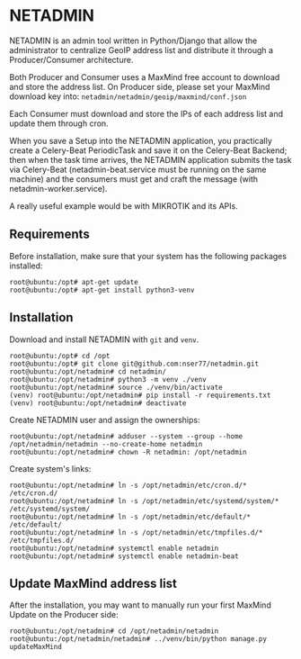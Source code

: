 # NETADMIN

NETADMIN is an admin tool written in Python/Django that allow the administrator to centralize GeoIP address list and distribute it through a Producer/Consumer architecture.

Both Producer and Consumer uses a MaxMind free account to download and store the address list.
On Producer side, please set your MaxMind download key into: ```netadmin/netadmin/geoip/maxmind/conf.json```

Each Consumer must download and store the IPs of each address list and update them through cron.


When you save a Setup into the NETADMIN application, you practically create a Celery-Beat PeriodicTask and save it on the Celery-Beat Backend; then when the task time arrives, the NETADMIN application submits the task via Celery-Beat (netadmin-beat.service must be running on the same machine) and the consumers must get and craft the message (with netadmin-worker.service).


A really useful example would be with MIKROTIK and its APIs.

## Requirements
Before installation, make sure that your system has the following packages installed:

```
root@ubuntu:/opt# apt-get update
root@ubuntu:/opt# apt-get install python3-venv
```

## Installation
Download and install NETADMIN with ```git``` and ```venv```.
```
root@ubuntu:/opt# cd /opt
root@ubuntu:/opt# git clone git@github.com:nser77/netadmin.git
root@ubuntu:/opt/netadmin# cd netadmin/
root@ubuntu:/opt/netadmin# python3 -m venv ./venv
root@ubuntu:/opt/netadmin# source ./venv/bin/activate
(venv) root@ubuntu:/opt/netadmin# pip install -r requirements.txt
(venv) root@ubuntu:/opt/netadmin# deactivate
```

Create NETADMIN user and assign the ownerships:
```
root@ubuntu:/opt/netadmin# adduser --system --group --home /opt/netadmin/netadmin --no-create-home netadmin
root@ubuntu:/opt/netadmin# chown -R netadmin: /opt/netadmin
```

Create system's links:
```
root@ubuntu:/opt/netadmin# ln -s /opt/netadmin/etc/cron.d/* /etc/cron.d/
root@ubuntu:/opt/netadmin# ln -s /opt/netadmin/etc/systemd/system/* /etc/systemd/system/
root@ubuntu:/opt/netadmin# ln -s /opt/netadmin/etc/default/* /etc/default/
root@ubuntu:/opt/netadmin# ln -s /opt/netadmin/etc/tmpfiles.d/* /etc/tmpfiles.d/
root@ubuntu:/opt/netadmin# systemctl enable netadmin
root@ubuntu:/opt/netadmin# systemctl enable netadmin-beat
```

## Update MaxMind address list
After the installation, you may want to manually run your first MaxMind Update on the Producer side:
```
root@ubuntu:/opt/netadmin# cd /opt/netadmin/netadmin
root@ubuntu:/opt/netadmin/netadmin# ../venv/bin/python manage.py updateMaxMind
```
